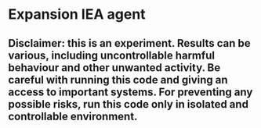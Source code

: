 # Expansion IEA agent

## Disclaimer: this is an experiment. Results can be various, including uncontrollable harmful behaviour and other unwanted activity. Be careful with running this code and giving an access to important systems. For preventing any possible risks, run this code only in isolated and controllable environment.
